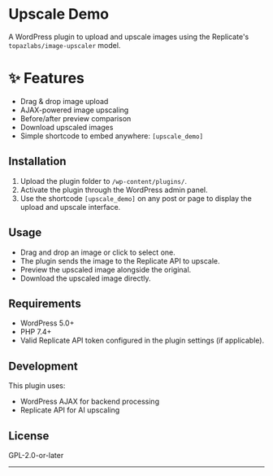 # Upscale Demo

A WordPress plugin to upload and upscale images using the Replicate's `topazlabs/image-upscaler` model.

# ✨ Features

- Drag & drop image upload
- AJAX-powered image upscaling
- Before/after preview comparison
- Download upscaled images
- Simple shortcode to embed anywhere: `[upscale_demo]`

## Installation

1. Upload the plugin folder to `/wp-content/plugins/`.
2. Activate the plugin through the WordPress admin panel.
3. Use the shortcode `[upscale_demo]` on any post or page to display the upload and upscale interface.

## Usage

- Drag and drop an image or click to select one.
- The plugin sends the image to the Replicate API to upscale.
- Preview the upscaled image alongside the original.
- Download the upscaled image directly.

## Requirements

- WordPress 5.0+
- PHP 7.4+
- Valid Replicate API token configured in the plugin settings (if applicable).

## Development

This plugin uses:

- WordPress AJAX for backend processing
- Replicate API for AI upscaling

## License

GPL-2.0-or-later

---

